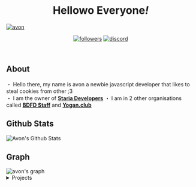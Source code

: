 <h1 align='center'>
  Hellowo Everyone<i>!</i>
  </h1>
    <p>
    <a href="https://soon.ga"><img src="https://cdn.discordapp.com/banners/780522171226390638/ce85f68cbd2902bb5e259584f60434c9.png?size=4096" alt="avon" /></a>
  </p>
<p align="center">
  <a href="https://github.com/AvonZzZ">
    <img alt="followers" title="Follow Me"src="https://img.shields.io/github/followers/AvonZzZ?color=236ad3&labelColor=1155ba&style=for-the-badge&logo=github&label=Follow%20me"/></a>
  <a href="https://discord.gg/3ZXwj2ht6X">
    <img alt="discord" title="Staria Developers" src="https://img.shields.io/discord/836214835959562300.svg?label=Staria+Developers&logo=discord&logoColor=ffffff&color=7389D8&labelColor=6A7EC2&style=for-the-badge"/><a/>
</p>
<br> 
 <h2> About </h2>
 <p>
  ・ Hello there, my name is avon a newbie javascript developer that likes to steal cookies from other ;3 <br>・ I am the owner of <a href="https://github.com/Staria-Developers"><b>Staria Developers</b></a> 
  ・ I am in 2 other organisations called <a href="https://github.com/BDFD-Staff"><b>BDFD Staff</b></a> and <a href="https://github.com/yogan.club"><b>Yogan.club</b></a>
</p>
 <h2> Github Stats </h2>
  <img alt="Avon's Github Stats" src="https://github-readme-stats.vercel.app/api?username=anuraghazra&show_icons=true&theme=omni" />
 <h2> Graph </h2>
 <img src="https://activity-graph.herokuapp.com/graph?username=AvonZzZ&theme=cotton-candy" alt="avon's graph" /></a> 
 
 <details><summary> Projects </summary>
  <p><a href="https://github.com/Staria-Developers/yuuki"><b>Rin</b></a> -- a broken bot made with aoi.js  </p>
  </details>
